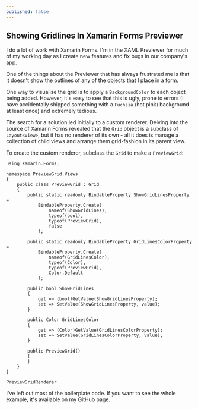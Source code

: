 ```yaml
---
published: false
---
```

## Showing Gridlines In Xamarin Forms Previewer

I do a lot of work with Xamarin Forms. I'm in the XAML Previewer for much of my working day as I create new features and fix bugs in our company's app.

One of the things about the Previewer that has always frustrated me is that it doesn't show the outlines of any of the objects that I place in a form.

One way to visualise the grid is to apply a `BackgroundColor` to each object being added. However, it's easy to see that this is ugly, prone to errors (I have accidentally shipped something with a `Fuchsia` (hot pink) background at least once) and extremely tedious.

The search for a solution led initially to a custom renderer. Delving into the source of Xamarin Forms revealed that the `Grid` object is a subclass of `Layout<View>`, but it has no renderer of its own - all it does is manage a collection of child views and arrange them grid-fashion in its parent view.

To create the custom renderer, subclass the `Grid` to make a `PreviewGrid`:

```
using Xamarin.Forms;

namespace PreviewGrid.Views
{
    public class PreviewGrid : Grid
    {
        public static readonly BindableProperty ShowGridLinesProperty =
            BindableProperty.Create(
                nameof(ShowGridLines),
                typeof(bool),
                typeof(PreviewGrid),
                false
            );

        public static readonly BindableProperty GridLinesColorProperty =
            BindableProperty.Create(
                nameof(GridLinesColor),
                typeof(Color),
                typeof(PreviewGrid),
                Color.Default
            );

        public bool ShowGridLines
        {
            get => (bool)GetValue(ShowGridLinesProperty);
            set => SetValue(ShowGridLinesProperty, value);
        }

        public Color GridLinesColor
        {
            get => (Color)GetValue(GridLinesColorProperty);
            set => SetValue(GridLinesColorProperty, value);
        }

        public PreviewGrid()
        {
        }
    }
}
```

```
PreviewGridRenderer
```

I've left out most of the boilerplate code. If you want to see the whole example, it's available on my GitHub page.
